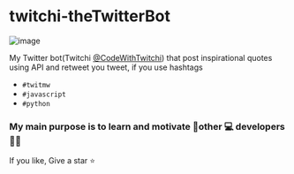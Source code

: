 # twitchi-theTwitterBot
![image](https://user-images.githubusercontent.com/47207388/120892811-a3de1280-c62d-11eb-93a0-c7067f636a72.png)


My Twitter bot(Twitchi [@CodeWithTwitchi](https://twitter.com/CodeWithTwitchi)) that post inspirational quotes using API and retweet you tweet, 
if you use hashtags
  - `#twitmw` 
  - `#javascript` 
  - `#python`

### My main purpose is to learn and motivate 👨‍other 💻 developers 👨‍💻

If you like, Give a star ⭐

